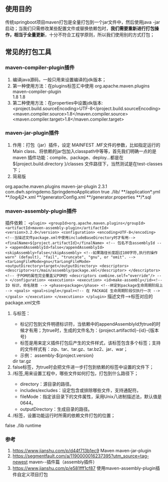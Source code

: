 ## 使用目的
传统springboot项目maven打包是全量打包到一个jar文件中，然后使用java -jar启动；当我们只需修改某些配置文件或替换依赖包时，**我们需要重新进行打包操作，相当于全量更新**，十分不符合工程学原则，所以我们使用别的方式打包；

## 常见的打包工具
### maven-compiler-plugin插件
1. 编译java源码，一般只用来设置编译的jdk版本；
2. 第一种使用方法：在plugins标签汇中使用
    <plugin>
        <groupId>org.apache.maven.plugins</groupId>
        <artifactId>maven-compiler-plugin</artifactId>
    <version>
    <configuration>
        <!-- 一般而言，target与source是保持一致的，但是，有时候为了让程序能在其他版本的jdk中运行(对于低版本目标jdk，源代码中不能使用低版本jdk中不支持的语法)，会存在target不同于source的情况 -->                    
        <source>1.8</source> <!-- 源代码使用的JDK版本 -->
        <target>1.8</target> <!-- 需要生成的目标class文件的编译版本 -->
    </configuration>
3. 第二种使用方法：在properties中设置jdk版本:
    <properties>
        <project.build.sourceEncoding>UTF-8</project.build.sourceEncoding>
        <maven.compiler.source>1.8</maven.compiler.source>
        <maven.compiler.target>1.8</maven.compiler.target>
    </properties>

### maven-jar-plugin插件
1. 作用：打包（jar）插件，设定 MAINFEST .MF文件的参数，比如指定运行的Main class、将依赖的jar包加入classpath中等等，首先我们明确一点的是maven 插件功能：compile、package、deploy...都是在${project.build.directory }/classes 文件路径下，当然测试是在test-classes下；
2. 简易版
<plugin>
    <groupId>org.apache.maven.plugins</groupId>
    <artifactId>maven-jar-plugin</artifactId>
    <version>2.3.1</version>
    <configuration>
        <archive>
            <manifest>
                <!--运行jar包时运行的主类，要求类全名-->
                <mainClass>com.dwh.springdemo.SpringdemoApplication</mainClass>
                <!-- 是否指定项目classpath下的依赖 -->
                <addClasspath>true</addClasspath>
                <!-- 指定依赖的时候声明前缀 即设定classpath路径，./代表以当前项目文件为根目录-->
                <classpathPrefix>./lib/</classpathPrefix>
            </manifest>
        </archive>
        <!--希望过滤掉什么文件-->
        <excludes>
            <exclude>**/application*.yml</exclude>
            <exclude>**/log4j2*.xml</exclude>
            <exclude>**/generatorConfig.xml</exclude>
            <exclude>**/generator.properties</exclude>
            <exclude>**/*.sql</exclude>
        </excludes>
    </configuration>
</plugin>


### maven-assembly-plugin插件
插件依赖：
    ```
        <plugin>
            <groupId>org.apache.maven.plugins</groupId>
            <artifactId>maven-assembly-plugin</artifactId>
            <version>3.2.0</version>
            <configuration>
                <encoding>UTF-8</encoding>
                <!--当描述文件package.xml中使用includeBaseDirectory时才有用-->
                <finalName>${project.artifactId}</finalName>
                <!-- 包名不含assemblyId -->
                <appendAssemblyId>false</appendAssemblyId> 
                <skipAssembly>false</skipAssembly>
                <!--如果路径长度超过100字符,执行的操作warn" (default), "fail", "truncate", "gnu", or "omit". -->
                <tarLongFileMode>gnu</tarLongFileMode>
                <outputDirectory>target</outputDirectory>
                <descriptors>
                    <descriptor>src/main/assembly/package.xml</descriptor>
                </descriptors>
                <!-- 子POM的属性完全覆盖父POM的 <descriptors combine.self="override"/> -->
            </configuration>
            <executions>
                <execution>
                    <id>make-assembly</id><!-- ID 标识，命名随意 -->
                    <phase>package</phase> <!--绑定到package生命周期阶段上 -->
                    <goals>
                        <goal>single</goal><!-- 在 PACKAGE 生命周期阶段仅执行一次 -->
                    </goals>
                </execution>
            </executions>
        </plugin>
    ```
描述文件--><descriptors>标签对应的package.xml文件
1. <id>与<formats>标签：
    * <id>标记打包到文件明德标识符，当依赖中的appendAssemblyId为true的时候才有用；为true时，生成的文件名为：{project.artifactId}-{id}-{版本号}
    * <formats>标签是用来定义插件打包后产生的文件样式，该标签包含多个<format>标签；支持的文件样式有：zip、tar、tar.gz、tar.bz2、jar、war；
    * 示例：
    <id>assembly-${project.version}</id>
    <!--打包输出物,一个文件夹和一个tar.gz的压缩包-->
    <formats>
        <format>dir</format>
        <format>tar.gz</format>
    </formats>
2. <includeBaseDirectory>false</includeBaseDirectory>标签，为true时会把文件进一步打包到依赖的<finalName>标签中设置的文件下；
3. <fileSets>/<fileSet>标签,用来设置工程中，哪些文件如何打包，打包到什么路径下；
    * directory：源目录的路径。
    * includes/excludes：设定包含或排除哪些文件，支持通配符。
    * fileMode：指定该目录下的文件属性，采用Unix八进制描述法，默认值是0644。
    * outputDirectory：生成目录的路径。
4. <dependencySets>/<dependencySet>标签，设置功能运行时所需的依赖文件打包的位置；
<dependencySets>
    <dependencySet>
        <!--是否把本项目添加到依赖文件夹下？-->
        <useProjectArtifact>false</useProjectArtifact>
        <!--输出路径-->
        <outputDirectory>./lib</outputDirectory>
        <!--符合什么作用范围的依赖，一般都用runtime，其他没意义-->
        <scope>runtime</scope>
    </dependencySet>
</dependencySets>


    


### 参考
1. https://www.jianshu.com/p/d44f713b1ec9  Maven maven-jar-plugin
2. https://segmentfault.com/a/1190000016237395?utm_source=tag-newest maven--插件篇（assembly插件）
3. https://www.jianshu.com/p/e581fff1cf87 使用maven-assembly-plugin插件自定义项目打包
